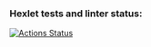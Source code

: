### Hexlet tests and linter status:
[![Actions Status](https://github.com/ana6959/java-project-71/workflows/hexlet-check/badge.svg)](https://github.com/ana6959/java-project-71/actions)